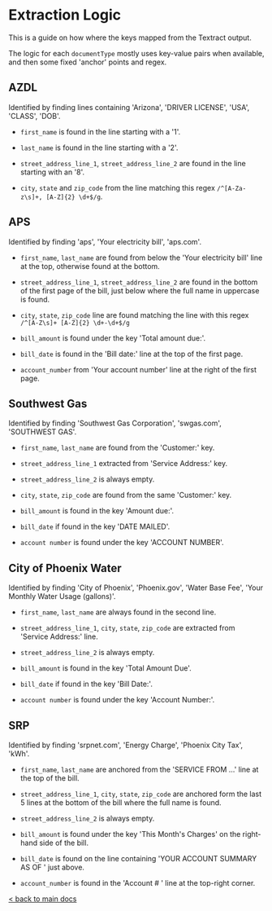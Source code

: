 # Extraction Logic

This is a guide on how where the keys mapped from the Textract output.

The logic for each `documentType` mostly uses key-value pairs when available, and
then some fixed 'anchor' points and regex.

## AZDL

Identified by finding lines containing 'Arizona', 'DRIVER LICENSE', 'USA', 'CLASS',
'DOB'.

- `first_name` is found in the line starting with a '1'.

- `last_name` is found in the line starting with a '2'.

- `street_address_line_1`, `street_address_line_2` are found in the line starting
with an '8'.

- `city`, `state` and `zip_code` from the line matching this regex
`/^[A-Za-z\s]+, [A-Z]{2} \d+$/g`.


## APS

Identified by finding 'aps', 'Your electricity bill', 'aps.com'.

- `first_name`, `last_name` are found from below the 'Your electricity bill' line
at the top, otherwise found at the bottom.

- `street_address_line_1`, `street_address_line_2` are found in the bottom of the
first page of the bill, just below where the full name in uppercase is found.

- `city`, `state`, `zip_code` line are found matching the line with this regex
`/^[A-Z\s]+ [A-Z]{2} \d+-\d+$/g`

- `bill_amount` is found under the key 'Total amount due:'.

- `bill_date` is found in the 'Bill date:' line at the top of the first page.

- `account_number` from 'Your account number' line at the right of the first page.


## Southwest Gas

Identified by finding 'Southwest Gas Corporation', 'swgas.com',
'SOUTHWEST GAS'.

- `first_name`, `last_name` are found from the 'Customer:' key.

- `street_address_line_1` extracted from 'Service Address:' key.

- `street_address_line_2` is always empty.

- `city`, `state`, `zip_code` are found from the same 'Customer:' key.

- `bill_amount` is found in the key 'Amount due:'.

- `bill_date` if found in the key 'DATE MAILED'.

- `account number` is found under the key 'ACCOUNT NUMBER'.


## City of Phoenix Water

Identified by finding 'City of Phoenix', 'Phoenix.gov', 'Water Base Fee',
'Your Monthly Water Usage (gallons)'.

- `first_name`, `last_name` are always found in the second line.

- `street_address_line_1`, `city`, `state`, `zip_code` are extracted from
'Service Address:' line.

- `street_address_line_2` is always empty.

- `bill_amount` is found in the key 'Total Amount Due'.

- `bill_date` if found in the key 'Bill Date:'.

- `account number` is found under the key 'Account Number:'.

## SRP

Identified by finding 'srpnet.com', 'Energy Charge', 'Phoenix City Tax', 'kWh'.

- `first_name`, `last_name` are anchored from the 'SERVICE FROM ...' line at the
top of the bill.

-  `street_address_line_1`, `city`,  `state`, `zip_code` are anchored form the last
5 lines at the bottom of the bill where the full name is found.

- `street_address_line_2` is always empty.

- `bill_amount` is found under the key 'This Month's Charges' on the
right-hand side of the bill.

- `bill_date` is found on the line containing 'YOUR ACCOUNT SUMMARY AS OF ' just above.

- `account_number` is found in the 'Account # ' line at the top-right corner.

[< back to main docs](./README.md)

